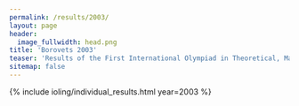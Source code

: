 ```yaml
---
permalink: /results/2003/
layout: page
header:
  image_fullwidth: head.png
title: 'Borovets 2003'
teaser: 'Results of the First International Olympiad in Theoretical, Mathematical and Applied Linguistics'
sitemap: false
---
```


{% include ioling/individual_results.html year=2003 %}